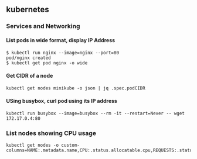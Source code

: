 ## kubernetes

### Services and Networking
#### List pods in wide format, display IP Address 
```
$ kubectl run nginx --image=nginx --port=80
pod/nginx created
$ kubectl get pod nginx -o wide
```

#### Get CIDR of a node
```
kubectl get nodes minikube -o json | jq .spec.podCIDR
```

#### USing busybox, curl pod using its IP address
```
kubectl run busybox --image=busybox --rm -it --restart=Never -- wget 172.17.0.4:80
```


### List nodes showing CPU usage
```
kubectl get nodes -o custom-columns=NAME:.metadata.name,CPU:.status.allocatable.cpu,REQUESTS:.status.allocatable.requests.cpu,LIMITS:.status.allocatable.limits.cpu
```
